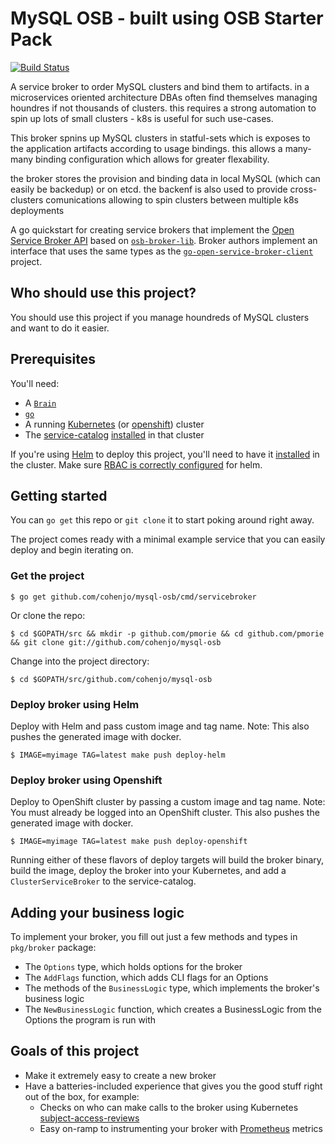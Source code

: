 # MySQL OSB - built using OSB Starter Pack

[![Build Status](https://travis-ci.org/cohenjo/mysql-osb.svg?branch=master)](https://travis-ci.org/cohenjo/mysql-osb "Travis")

A service broker to order MySQL clusters and bind them to artifacts.
in a microservices oriented architecture DBAs often find themselves managing houndres if not thousands of clusters.
this requires a strong automation to spin up lots of small clusters - k8s is useful for such use-cases.

This broker spnins up MySQL clusters in statful-sets which is exposes to the application artifacts according to usage bindings.
this allows a many-many binding configuration which allows for greater flexability.

the broker stores the provision and binding data in local MySQL (which can easily be backedup) or on etcd.
the backenf is also used to provide cross-clusters comunications allowing to spin clusters between multiple k8s deployments 


A go quickstart for creating service brokers that implement the [Open Service
Broker API](https://github.com/openservicebrokerapi/servicebroker) based on
[`osb-broker-lib`](https://github.com/pmorie/osb-broker-lib). Broker authors
implement an interface that uses the same types as the
[`go-open-service-broker-client`](https://github.com/pmorie/go-open-service-broker-client)
project.

## Who should use this project?

You should use this project if you manage houndreds of MySQL clusters and want to do it easier.

## Prerequisites

You'll need:

- A [`Brain`](https://encrypted-tbn0.gstatic.com/images?q=tbn:ANd9GcRl5PGwfN1Q-sw20OCNKqD8xWdPNj_BwNnqdEK7bE9eiV_2NT3FGQ)
- [`go`](https://golang.org/dl/)
- A running [Kubernetes](https://github.com/kubernetes/kubernetes) (or [openshift](https://github.com/openshift/origin/)) cluster
- The [service-catalog](https://github.com/kubernetes-incubator/service-catalog)
  [installed](https://github.com/kubernetes-incubator/service-catalog/blob/master/docs/install.md)
  in that cluster

If you're using [Helm](https://helm.sh) to deploy this project, you'll need to
have it [installed](https://docs.helm.sh/using_helm/#quickstart) in the cluster.
Make sure [RBAC is correctly configured](https://docs.helm.sh/using_helm/#rbac)
for helm.

## Getting started

You can `go get` this repo or `git clone` it to start poking around right away.

The project comes ready with a minimal example service that you can easily
deploy and begin iterating on.

### Get the project

```console
$ go get github.com/cohenjo/mysql-osb/cmd/servicebroker
```

Or clone the repo:

```console
$ cd $GOPATH/src && mkdir -p github.com/pmorie && cd github.com/pmorie && git clone git://github.com/cohenjo/mysql-osb
```

Change into the project directory:

```console
$ cd $GOPATH/src/github.com/cohenjo/mysql-osb
```

### Deploy broker using Helm

Deploy with Helm and pass custom image and tag name.
Note: This also pushes the generated image with docker.

```console
$ IMAGE=myimage TAG=latest make push deploy-helm
```

### Deploy broker using Openshift

Deploy to OpenShift cluster by passing a custom image and tag name.
Note: You must already be logged into an OpenShift cluster. 
This also pushes the generated image with docker.

```console
$ IMAGE=myimage TAG=latest make push deploy-openshift
```

Running either of these flavors of deploy targets will build the broker binary,
build the image, deploy the broker into your Kubernetes, and add a
`ClusterServiceBroker` to the service-catalog.

## Adding your business logic

To implement your broker, you fill out just a few methods and types in
`pkg/broker` package:

- The `Options` type, which holds options for the broker
- The `AddFlags` function, which adds CLI flags for an Options
- The methods of the `BusinessLogic` type, which implements the broker's
  business logic
- The `NewBusinessLogic` function, which creates a BusinessLogic from the
  Options the program is run with

## Goals of this project

- Make it extremely easy to create a new broker
- Have a batteries-included experience that gives you the good stuff right out
  of the box, for example:
  - Checks on who can make calls to the broker using Kubernetes
    [subject-access-reviews](https://kubernetes.io/docs/admin/accessing-the-api/)
  - Easy on-ramp to instrumenting your broker with
    [Prometheus](https://prometheus.io/) metrics
